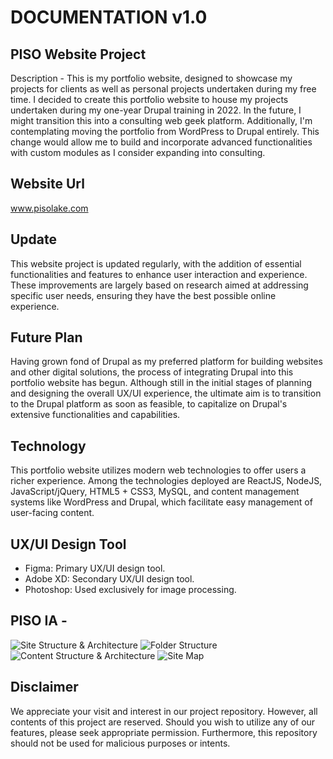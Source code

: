 # DOCUMENTATION v1.0

## PISO Website Project

Description - This is my portfolio website, designed to showcase my projects for clients as well as personal projects undertaken during my free time. I decided to create this portfolio website to house my projects undertaken during my one-year Drupal training in 2022. In the future, I might transition this into a consulting web geek platform. Additionally, I'm contemplating moving the portfolio from WordPress to Drupal entirely. This change would allow me to build and incorporate advanced functionalities with custom modules as I consider expanding into consulting.

## Website Url
www.pisolake.com

## Update

This website project is updated regularly, with the addition of essential functionalities and features to enhance user interaction and experience. These improvements are largely based on research aimed at addressing specific user needs, ensuring they have the best possible online experience.

## Future Plan

Having grown fond of Drupal as my preferred platform for building websites and other digital solutions, the process of integrating Drupal into this portfolio website has begun. Although still in the initial stages of planning and designing the overall UX/UI experience, the ultimate aim is to transition to the Drupal platform as soon as feasible, to capitalize on Drupal's extensive functionalities and capabilities.

## Technology

This portfolio website utilizes modern web technologies to offer users a richer experience. Among the technologies deployed are ReactJS, NodeJS, JavaScript/jQuery, HTML5 + CSS3, MySQL, and content management systems like WordPress and Drupal, which facilitate easy management of user-facing content.

## UX/UI Design Tool

-	Figma: Primary UX/UI design tool.
-	Adobe XD: Secondary UX/UI design tool.
-	Photoshop: Used exclusively for image processing.

## PISO IA - 

![Site Structure & Architecture]('theme/media/images/architecture.png')
![Folder Structure]('theme/media/images/architecture.png')
![Content Structure & Architecture]('/theme/media/images/architecture.png')
![Site Map]('theme/media/images/architecture.png')

## Disclaimer

We appreciate your visit and interest in our project repository. However, all contents of this project are reserved. Should you wish to utilize any of our features, please seek appropriate permission. Furthermore, this repository should not be used for malicious purposes or intents.